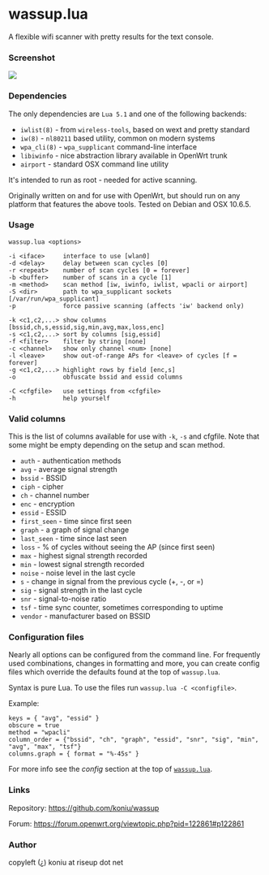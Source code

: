 # wassup.lua

A flexible wifi scanner with pretty results for the text console.


### Screenshot

![](https://i.imgur.com/dgY3aIW.png)


### Dependencies

The only dependencies are `Lua 5.1` and one of the following backends:

  * `iwlist(8)` - from `wireless-tools`, based on wext and pretty standard
  * `iw(8)` - `nl80211` based utility, common on modern systems
  * `wpa_cli(8)` - `wpa_supplicant` command-line interface
  * `libiwinfo` - nice abstraction library available in OpenWrt trunk
  * `airport` - standard OSX command line utility

It's intended to run as root - needed for active scanning.

Originally written on and for use with OpenWrt, but should run on any
platform that features the above tools. Tested on Debian and OSX 10.6.5.


### Usage

    wassup.lua <options>

    -i <iface>     interface to use [wlan0]
    -d <delay>     delay between scan cycles [0]
    -r <repeat>    number of scan cycles [0 = forever]
    -b <buffer>    number of scans in a cycle [1]
    -m <method>    scan method [iw, iwinfo, iwlist, wpacli or airport]
    -S <dir>       path to wpa_supplicant sockets [/var/run/wpa_supplicant]
    -p             force passive scanning (affects 'iw' backend only)

    -k <c1,c2,...> show columns [bssid,ch,s,essid,sig,min,avg,max,loss,enc]
    -s <c1,c2,...> sort by columns [sig,essid]
    -f <filter>    filter by string [none]
    -c <channel>   show only channel <num> [none]
    -l <leave>     show out-of-range APs for <leave> of cycles [f = forever]
    -g <c1,c2,...> highlight rows by field [enc,s]
    -o             obfuscate bssid and essid columns

    -C <cfgfile>   use settings from <cfgfile>
    -h             help yourself


### Valid columns

This is the list of columns available for use with `-k`, `-s` and cfgfile.
Note that some might be empty depending on the setup and scan method.

  * `auth` - authentication methods
  * `avg` - average signal strength
  * `bssid` - BSSID
  * `ciph` - cipher
  * `ch` - channel number
  * `enc` - encryption
  * `essid` - ESSID
  * `first_seen` - time since first seen
  * `graph` - a graph of signal change
  * `last_seen` - time since last seen
  * `loss` - % of cycles without seeing the AP (since first seen)
  * `max` - highest signal strength recorded
  * `min` - lowest signal strength recorded
  * `noise` - noise level in the last cycle
  * `s` - change in signal from the previous cycle (+, -, or =)
  * `sig` - signal strength in the last cycle
  * `snr` - signal-to-noise ratio
  * `tsf` - time sync counter, sometimes corresponding to uptime
  * `vendor` - manufacturer based on BSSID


### Configuration files

Nearly all options can be configured from the command line. For frequently
used combinations, changes in formatting and more, you can create config
files which override the defaults found at the top of `wassup.lua`.

Syntax is pure Lua. To use the files run `wassup.lua -C <configfile>`.

Example:

    keys = { "avg", "essid" }
    obscure = true
    method = "wpacli"
    column_order = {"bssid", "ch", "graph", "essid", "snr", "sig", "min", "avg", "max", "tsf"}
    columns.graph = { format = "%-45s" }

For more info see the _config_ section at the top of
[`wassup.lua`](https://github.com/koniu/wassup/blob/master/wassup.lua#L13..L73).


### Links

Repository: <https://github.com/koniu/wassup>

Forum: <https://forum.openwrt.org/viewtopic.php?pid=122861#p122861>


### Author

copyleft (¿) koniu at riseup dot net


